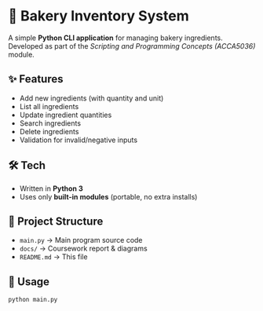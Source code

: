 # 🍞 Bakery Inventory System

A simple **Python CLI application** for managing bakery ingredients.  
Developed as part of the *Scripting and Programming Concepts (ACCA5036)* module.

## ✨ Features
- Add new ingredients (with quantity and unit)
- List all ingredients
- Update ingredient quantities
- Search ingredients
- Delete ingredients
- Validation for invalid/negative inputs

## 🛠️ Tech
- Written in **Python 3**
- Uses only **built-in modules** (portable, no extra installs)

## 📂 Project Structure
- `main.py` → Main program source code
- `docs/` → Coursework report & diagrams
- `README.md` → This file

## 🚀 Usage
```bash
python main.py

